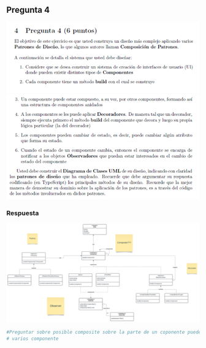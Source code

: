 ## Pregunta 4

![topic page 4 pt1](../../../../public/Parciales/Parcial-1/18-10-2022/pregunta-4-parte-1.png)
![topic page 4 pt2](../../../../public/Parciales/Parcial-1/18-10-2022/pregunta-4-parte-2.png)

### Respuesta

![topic page 5](../../../../public/Parciales/Parcial-1/18-10-2022/respuesta-pregunta%204%2018-10-2022.svg)

```bash
#Preguntar sobre posible composite sobre la parte de un coponente puede tener
# varios componente
```

